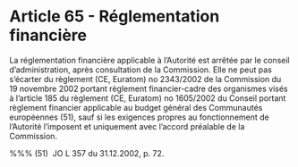 # Article 65 - Réglementation financière


La réglementation financière applicable à l’Autorité est arrêtée par le conseil d’administration, après consultation de la Commission. Elle ne peut pas s’écarter du règlement (CE, Euratom) no 2343/2002 de la Commission du 19 novembre 2002 portant règlement financier-cadre des organismes visés à l’article 185 du règlement (CE, Euratom) no 1605/2002 du Conseil portant règlement financier applicable au budget général des Communautés européennes (51), sauf si les exigences propres au fonctionnement de l’Autorité l’imposent et uniquement avec l’accord préalable de la Commission.

%%% (51)  JO L 357 du 31.12.2002, p. 72.
